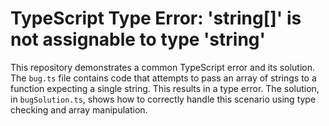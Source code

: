 # TypeScript Type Error: 'string[]' is not assignable to type 'string'

This repository demonstrates a common TypeScript error and its solution. The `bug.ts` file contains code that attempts to pass an array of strings to a function expecting a single string. This results in a type error. The solution, in `bugSolution.ts`, shows how to correctly handle this scenario using type checking and array manipulation.